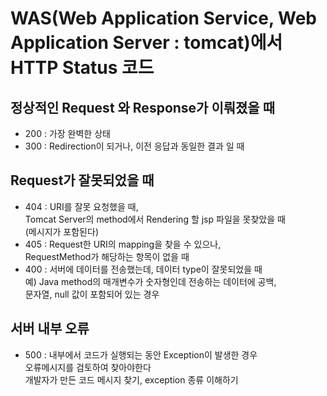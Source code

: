 # WAS(Web Application Service, Web Application Server : tomcat)에서 HTTP Status 코드

## 정상적인 Request 와 Response가 이뤄졌을 때
* 200 : 가장 완벽한 상태
* 300 : Redirection이 되거나, 이전 응답과 동일한 결과 일 때

## Request가 잘못되었을 때
* 404 : URI를 잘못 요청했을 때,  
Tomcat Server의 method에서 Rendering 할 jsp 파일을 못찾았을 때  
(메시지가 포함된다)
* 405 : Request한 URI의 mapping을 찾을 수 있으나,  
RequestMethod가 해당하는 항목이 없을 때  
* 400 : 서버에 데이터를 전송했는데, 데이터 type이 잘못되었을 때  
예) Java method의 매개변수가 숫자형인데 전송하는 데이터에 공백,  
문자열, null 값이 포함되어 있는 경우

## 서버 내부 오류
* 500 : 내부에서 코드가 실행되는 동안 Exception이 발생한 경우  
오류메시지를 검토하여 찾아야한다  
개발자가 만든 코드 메시지 찾기, exception 종류 이해하기 